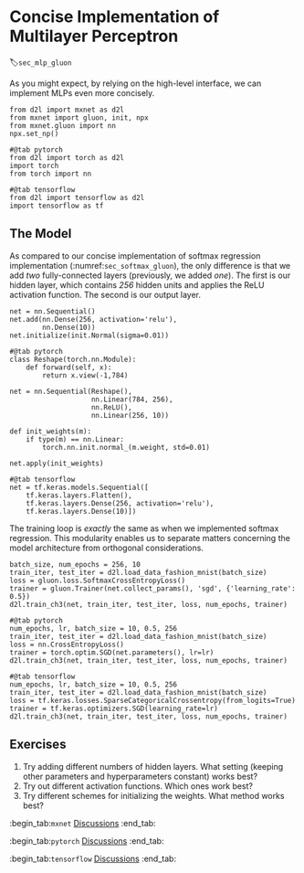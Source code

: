 # Concise Implementation of Multilayer Perceptron
:label:`sec_mlp_gluon`

As you might expect, by relying on the high-level interface,
we can implement MLPs even more concisely.

```{.python .input}
from d2l import mxnet as d2l
from mxnet import gluon, init, npx
from mxnet.gluon import nn
npx.set_np()
```

```{.python .input}
#@tab pytorch
from d2l import torch as d2l
import torch
from torch import nn
```

```{.python .input}
#@tab tensorflow
from d2l import tensorflow as d2l
import tensorflow as tf
```

## The Model

As compared to our concise implementation
of softmax regression implementation
(:numref:`sec_softmax_gluon`),
the only difference is that we add
*two* fully-connected layers
(previously, we added *one*).
The first is our hidden layer,
which contains *256* hidden units
and applies the ReLU activation function.
The second is our output layer.

```{.python .input}
net = nn.Sequential()
net.add(nn.Dense(256, activation='relu'),
        nn.Dense(10))
net.initialize(init.Normal(sigma=0.01))
```

```{.python .input}
#@tab pytorch
class Reshape(torch.nn.Module):
    def forward(self, x):
        return x.view(-1,784)

net = nn.Sequential(Reshape(),
                    nn.Linear(784, 256),
                    nn.ReLU(),
                    nn.Linear(256, 10))

def init_weights(m):
    if type(m) == nn.Linear:
        torch.nn.init.normal_(m.weight, std=0.01)

net.apply(init_weights)
```

```{.python .input}
#@tab tensorflow
net = tf.keras.models.Sequential([
    tf.keras.layers.Flatten(),
    tf.keras.layers.Dense(256, activation='relu'),
    tf.keras.layers.Dense(10)])
```

The training loop is *exactly* the same
as when we implemented softmax regression.
This modularity enables us to separate
matters concerning the model architecture
from orthogonal considerations.

```{.python .input}
batch_size, num_epochs = 256, 10
train_iter, test_iter = d2l.load_data_fashion_mnist(batch_size)
loss = gluon.loss.SoftmaxCrossEntropyLoss()
trainer = gluon.Trainer(net.collect_params(), 'sgd', {'learning_rate': 0.5})
d2l.train_ch3(net, train_iter, test_iter, loss, num_epochs, trainer)
```

```{.python .input}
#@tab pytorch
num_epochs, lr, batch_size = 10, 0.5, 256
train_iter, test_iter = d2l.load_data_fashion_mnist(batch_size)
loss = nn.CrossEntropyLoss()
trainer = torch.optim.SGD(net.parameters(), lr=lr)
d2l.train_ch3(net, train_iter, test_iter, loss, num_epochs, trainer)
```

```{.python .input}
#@tab tensorflow
num_epochs, lr, batch_size = 10, 0.5, 256
train_iter, test_iter = d2l.load_data_fashion_mnist(batch_size)
loss = tf.keras.losses.SparseCategoricalCrossentropy(from_logits=True)
trainer = tf.keras.optimizers.SGD(learning_rate=lr)
d2l.train_ch3(net, train_iter, test_iter, loss, num_epochs, trainer)
```

## Exercises

1. Try adding different numbers of hidden layers. What setting (keeping other parameters and hyperparameters constant) works best?
1. Try out different activation functions. Which ones work best?
1. Try different schemes for initializing the weights. What method works best?


:begin_tab:`mxnet`
[Discussions](https://discuss.d2l.ai/t/94)
:end_tab:

:begin_tab:`pytorch`
[Discussions](https://discuss.d2l.ai/t/95)
:end_tab:

:begin_tab:`tensorflow`
[Discussions](https://discuss.d2l.ai/t/262)
:end_tab:

